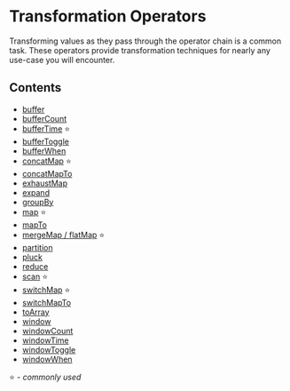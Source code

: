 # Transformation Operators

Transforming values as they pass through the operator chain is a common task.
These operators provide transformation techniques for nearly any use-case you
will encounter.

## Contents

- [buffer](buffer.md)
- [bufferCount](buffercount.md)
- [bufferTime](buffertime.md) :star:
- [bufferToggle](buffertoggle.md)
- [bufferWhen](bufferwhen.md)
- [concatMap](concatmap.md) :star:
- [concatMapTo](concatmapto.md)
- [exhaustMap](exhaustmap.md)
- [expand](expand.md)
- [groupBy](groupby.md)
- [map](map.md) :star:
- [mapTo](mapto.md)
- [mergeMap / flatMap](mergemap.md) :star:
- [partition](partition.md)
- [pluck](pluck.md)
- [reduce](reduce.md)
- [scan](scan.md) :star:
- [switchMap](switchmap.md) :star:
- [switchMapTo](switchmapto.md)
- [toArray](toarray.md)
- [window](window.md)
- [windowCount](windowcount.md)
- [windowTime](windowtime.md)
- [windowToggle](windowtoggle.md)
- [windowWhen](windowwhen.md)

:star: - _commonly used_
